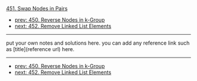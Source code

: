[451. Swap Nodes in Pairs](http://www.lintcode.com/problem/swap-nodes-in-pairs)

- [prev: 450. Reverse Nodes in k-Group](450-reverse-nodes-in-k-group.md)
- [next: 452. Remove Linked List Elements](452-remove-linked-list-elements.md)

---

put your own notes and solutions here.
you can add any reference link such as [title](reference url) here.

---

- [prev: 450. Reverse Nodes in k-Group](450-reverse-nodes-in-k-group.md)
- [next: 452. Remove Linked List Elements](452-remove-linked-list-elements.md)

